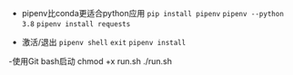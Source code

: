 - pipenv比conda更适合python应用
  `pip install pipenv`
  `pipenv --python 3.8`
  `pipenv install requests`

- 激活/退出
 `pipenv shell`
 `exit`
 `pipenv install`

-使用Git bash启动
chmod +x run.sh
./run.sh